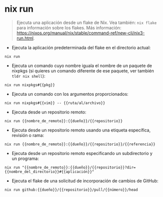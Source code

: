 # nix run

> Ejecuta una aplicación desde un flake de Nix.
> Vea también: `nix flake` para información sobre los flakes.
> Más información: <https://nixos.org/manual/nix/stable/command-ref/new-cli/nix3-run.html>.

- Ejecuta la aplicación predeterminada del flake en el directorio actual:

`nix run`

- Ejecuta un comando cuyo nombre iguala el nombre de un paquete de nixpkgs (si quieres un comando diferente de ese paquete, ver también `tldr nix shell`):

`nix run nixpkgs#{{pkg}}`

- Ejecuta un comando con los argumentos proporcionados:

`nix run nixpkgs#{{vim}} -- {{ruta/al/archivo}}`

- Ejecuta desde un repositorio remoto:

`nix run {{nombre_de_remoto}}:{{dueño}}/{{repositorio}}`

- Ejecuta desde un repositorio remoto usando una etiqueta específica, revisión o rama:

`nix run {{nombre_de_remoto}}:{{dueño}}/{{repositorio}}/{{referencia}}`

- Ejecuta desde un repositorio remoto especificando un subdirectorio y un programa:

`nix run "{{nombre_de_remoto}}:{{dueño}}/{{repositorio}}?dir={{nombre_del_directorio}}#{{aplicación}}"`

- Ejecuta el flake de una solicitud de incorporación de cambios de GitHub:

`nix run github:{{dueño}}/{{repositorio}}/pull/{{número}}/head`
